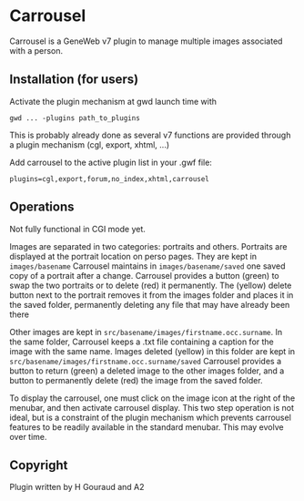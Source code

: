 # Carrousel

Carrousel is a GeneWeb v7 plugin to manage multiple images associated with a person.

## Installation (for users)

Activate the plugin mechanism at gwd launch time with
```
gwd ... -plugins path_to_plugins
```
This is probably already done as several v7 functions are provided
through a plugin mechanism (cgl, export, xhtml, ...)

Add carrousel to the active plugin list in your .gwf file:
```
plugins=cgl,export,forum,no_index,xhtml,carrousel
```

## Operations

Not fully functional in CGI mode yet.

Images are separated in two categories: portraits and others.
Portraits are displayed at the portrait location on perso pages.
They are kept in ```images/basename```
Carrousel maintains in ```images/basename/saved``` one saved copy of a
portrait after a change.
Carrousel provides a button (green) to swap the two portraits or to delete (red)
it permanently.
The (yellow) delete button next to the portrait removes it from the images folder
and places it in the saved folder, permanently deleting any file that may have
already been there

Other images are kept in ```src/basename/images/firstname.occ.surname```.
In the same folder, Carrousel keeps a .txt file containing a
caption for the image with the same name.
Images deleted (yellow) in this folder are kept in
```src/basename/images/firstname.occ.surname/saved```
Carrousel provides a button to return (green) a deleted image to the other images
folder, and a button to permanently delete (red) the image from the saved folder.

To display the carrousel, one must click on the image icon at the right of the menubar,
and then activate carrousel display. This two step operation is not ideal, but is a
constraint of the plugin mechanism which prevents carrousel features to be
readily available in the standard menubar. This may evolve over time.

## Copyright

Plugin written by H Gouraud and A2

